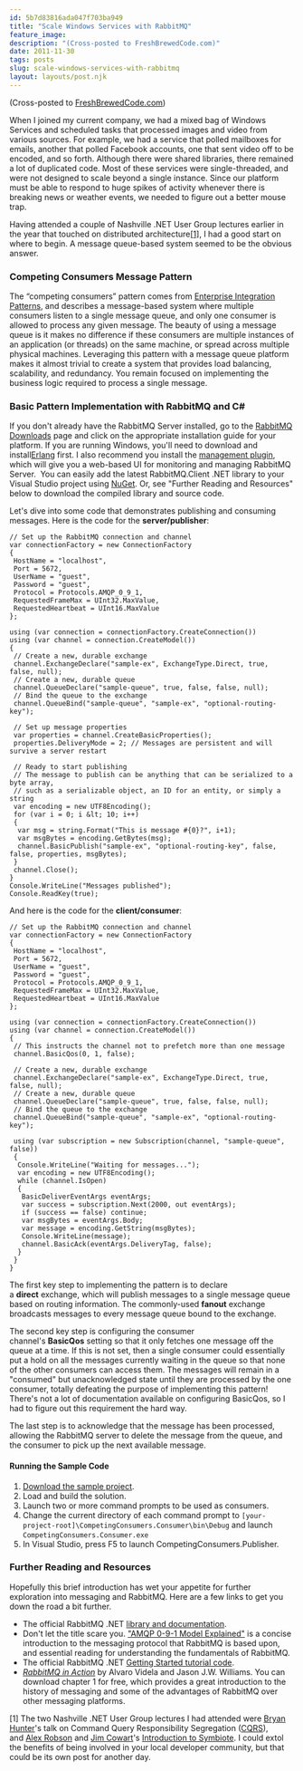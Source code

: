 ```yaml
---
id: 5b7d83816ada047f703ba949
title: "Scale Windows Services with RabbitMQ"
feature_image: 
description: "(Cross-posted to FreshBrewedCode.com)"
date: 2011-11-30
tags: posts
slug: scale-windows-services-with-rabbitmq
layout: layouts/post.njk
---
```


(Cross-posted to [FreshBrewedCode.com](http://freshbrewedcode.com/davidneal/2011/11/30/scale-windows-services-with-rabbitmq/))

When I joined my current company, we had a mixed bag of Windows Services and scheduled tasks that processed images and video from various sources. For example, we had a service that polled mailboxes for emails, another that polled Facebook accounts, one that sent video off to be encoded, and so forth. Although there were shared libraries, there remained a lot of duplicated code. Most of these services were single-threaded, and were not designed to scale beyond a single instance. Since our platform must be able to respond to huge spikes of activity whenever there is breaking news or weather events, we needed to figure out a better mouse trap.

Having attended a couple of Nashville .NET User Group lectures earlier in the year that touched on distributed architecture[\[1\]](#ref1), I had a good start on where to begin. A message queue-based system seemed to be the obvious answer.

### **Competing Consumers Message Pattern**

The “competing consumers” pattern comes from [Enterprise Integration Patterns](http://www.amazon.com/Enterprise-Integration-Patterns-Designing-Deploying/dp/0321200683/ref=sr_1_1?ie=UTF8&qid=1322663102&sr=8-1), and describes a message-based system where multiple consumers listen to a single message queue, and only one consumer is allowed to process any given message. The beauty of using a message queue is it makes no difference if these consumers are multiple instances of an application (or threads) on the same machine, or spread across multiple physical machines. Leveraging this pattern with a message queue platform makes it almost trivial to create a system that provides load balancing, scalability, and redundancy. You remain focused on implementing the business logic required to process a single message.

### **Basic Pattern Implementation with RabbitMQ and C#**

If you don't already have the RabbitMQ Server installed, go to the [RabbitMQ Downloads](http://www.rabbitmq.com/download.html) page and click on the appropriate installation guide for your platform. If you are running Windows, you'll need to download and install[Erlang](http://www.erlang.org/download.html) first. I also recommend you install the [management plugin](http://www.rabbitmq.com/management.html), which will give you a web-based UI for monitoring and managing RabbitMQ Server.  You can easily add the latest RabbitMQ.Client .NET library to your Visual Studio project using [NuGet](http://nuget.org/List/Packages/RabbitMQ.Client). Or, see "Further Reading and Resources" below to download the compiled library and source code.

Let's dive into some code that demonstrates publishing and consuming messages. Here is the code for the **server/publisher**:

```prettyprint
// Set up the RabbitMQ connection and channel
var connectionFactory = new ConnectionFactory
{
 HostName = "localhost",
 Port = 5672,
 UserName = "guest",
 Password = "guest",
 Protocol = Protocols.AMQP_0_9_1,
 RequestedFrameMax = UInt32.MaxValue,
 RequestedHeartbeat = UInt16.MaxValue
};

using (var connection = connectionFactory.CreateConnection())
using (var channel = connection.CreateModel())
{
 // Create a new, durable exchange
 channel.ExchangeDeclare("sample-ex", ExchangeType.Direct, true, false, null);
 // Create a new, durable queue
 channel.QueueDeclare("sample-queue", true, false, false, null);
 // Bind the queue to the exchange
 channel.QueueBind("sample-queue", "sample-ex", "optional-routing-key");

 // Set up message properties
 var properties = channel.CreateBasicProperties();
 properties.DeliveryMode = 2; // Messages are persistent and will survive a server restart

 // Ready to start publishing
 // The message to publish can be anything that can be serialized to a byte array,
 // such as a serializable object, an ID for an entity, or simply a string
 var encoding = new UTF8Encoding();
 for (var i = 0; i &lt; 10; i++)
 {
  var msg = string.Format("This is message #{0}?", i+1);
  var msgBytes = encoding.GetBytes(msg);
  channel.BasicPublish("sample-ex", "optional-routing-key", false, false, properties, msgBytes);
 }
 channel.Close();
}
Console.WriteLine("Messages published");
Console.ReadKey(true);
```

And here is the code for the **client/consumer**:

```prettyprint
// Set up the RabbitMQ connection and channel
var connectionFactory = new ConnectionFactory
{
 HostName = "localhost",
 Port = 5672,
 UserName = "guest",
 Password = "guest",
 Protocol = Protocols.AMQP_0_9_1,
 RequestedFrameMax = UInt32.MaxValue,
 RequestedHeartbeat = UInt16.MaxValue
};

using (var connection = connectionFactory.CreateConnection())
using (var channel = connection.CreateModel())
{
 // This instructs the channel not to prefetch more than one message
 channel.BasicQos(0, 1, false);

 // Create a new, durable exchange
 channel.ExchangeDeclare("sample-ex", ExchangeType.Direct, true, false, null);
 // Create a new, durable queue
 channel.QueueDeclare("sample-queue", true, false, false, null);
 // Bind the queue to the exchange
 channel.QueueBind("sample-queue", "sample-ex", "optional-routing-key");

 using (var subscription = new Subscription(channel, "sample-queue", false))
 {
  Console.WriteLine("Waiting for messages...");
  var encoding = new UTF8Encoding();
  while (channel.IsOpen)
  {
   BasicDeliverEventArgs eventArgs;
   var success = subscription.Next(2000, out eventArgs);
   if (success == false) continue;
   var msgBytes = eventArgs.Body;
   var message = encoding.GetString(msgBytes);
   Console.WriteLine(message);
   channel.BasicAck(eventArgs.DeliveryTag, false);
  }
 }
}
```

The first key step to implementing the pattern is to declare a **direct** exchange, which will publish messages to a single message queue based on routing information. The commonly-used **fanout** exchange broadcasts messages to every message queue bound to the exchange.

The second key step is configuring the consumer channel's **BasicQos** setting so that it only fetches one message off the queue at a time. If this is not set, then a single consumer could essentially put a hold on all the messages currently waiting in the queue so that none of the other consumers can access them. The messages will remain in a "consumed" but unacknowledged state until they are processed by the one consumer, totally defeating the purpose of implementing this pattern! There's not a lot of documentation available on configuring BasicQos, so I had to figure out this requirement the hard way.

The last step is to acknowledge that the message has been processed, allowing the RabbitMQ server to delete the message from the queue, and the consumer to pick up the next available message.

#### Running the Sample Code

1. [Download the sample project](https://github.com/reverentgeek/RabbitMQSamples).
2. Load and build the solution.
3. Launch two or more command prompts to be used as consumers.
4. Change the current directory of each command prompt to `[your-project-root]\CompetingConsumers.Consumer\bin\Debug` and launch `CompetingConsumers.Consumer.exe`
5. In Visual Studio, press F5 to launch CompetingConsumers.Publisher.

### Further Reading and Resources

Hopefully this brief introduction has wet your appetite for further exploration into messaging and RabbitMQ. Here are a few links to get you down the road a bit further.

* The official RabbitMQ .NET [library and documentation](http://www.rabbitmq.com/dotnet.html).
* Don't let the title scare you. ["AMQP 0-9-1 Model Explained"](http://www.rabbitmq.com/tutorials/amqp-concepts.html) is a concise introduction to the messaging protocol that RabbitMQ is based upon, and essential reading for understanding the fundamentals of RabbitMQ.
* The official RabbitMQ .NET [Getting Started tutorial code](https://github.com/rabbitmq/rabbitmq-tutorials/tree/master/dotnet).
* _[RabbitMQ in Action](http://www.manning.com/videla/)_ by Alvaro Videla and Jason J.W. Williams. You can download chapter 1 for free, which provides a great introduction to the history of messaging and some of the advantages of RabbitMQ over other messaging platforms.

\[1\] The two Nashville .NET User Group lectures I had attended were [Bryan Hunter](http://freshbrewedcode.com/bryanhunter/)'s talk on Command Query Responsibility Segregation ([CQRS](http://www.cqrsinfo.com/)), and [Alex Robson](http://freshbrewedcode.com/alexrobson/) and [Jim Cowart](http://freshbrewedcode.com/jimcowart/)'s [Introduction to Symbiote](http://nashdotnet.org/2011/05/may-12-2011-alex-robson-jim-cowart-introduction-to-symbiote/). I could extol the benefits of being involved in your local developer community, but that could be its own post for another day.
